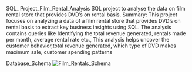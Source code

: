SQL_ Project_Film_Rental_Analysis
SQL project to analyse the data on film rental store that provides DVD’s on rental basis.
Summary: This project focuses on analyzing a data of a film rental store that provides DVD’s on rental basis to extract key business insights using SQL.
The analysis contains queries like
Identifying the total revenue generated, rentals made per month, average rental rate etc.,
This analysis helps uncover the customer behavior,total revenue generated, which type of DVD makes maximum sale, customer spending patterns

Database_Schema
![Film_Rentals_Schema](https://github.com/user-attachments/assets/dd7092d5-3e7d-4911-a8a4-f586932c1622)
